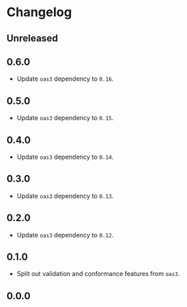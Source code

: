# Changelog

## Unreleased

## 0.6.0

- Update `oas3` dependency to `0.16`.

## 0.5.0

- Update `oas3` dependency to `0.15`.

## 0.4.0

- Update `oas3` dependency to `0.14`.

## 0.3.0

- Update `oas3` dependency to `0.13`.

## 0.2.0

- Update `oas3` dependency to `0.12`.

## 0.1.0

- Split out validation and conformance features from `oas3`.

## 0.0.0
